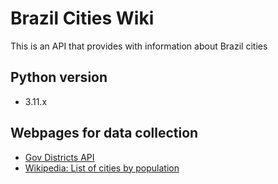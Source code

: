 # Brazil Cities Wiki
This is an API that provides with information about Brazil cities

## Python version
* 3.11.x

## Webpages for data collection
* [Gov Districts API](https://servicodados.ibge.gov.br/api/v1/localidades/distritos)
* [Wikipedia: List of cities by population](https://pt.wikipedia.org/wiki/Lista_de_munic%C3%ADpios_do_Brasil_por_popula%C3%A7%C3%A3o)
